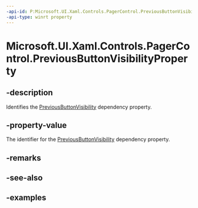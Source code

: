 ```yaml
---
-api-id: P:Microsoft.UI.Xaml.Controls.PagerControl.PreviousButtonVisibilityProperty
-api-type: winrt property
---
```


# Microsoft.UI.Xaml.Controls.PagerControl.PreviousButtonVisibilityProperty

<!--
public static Windows.UI.Xaml.DependencyProperty PreviousButtonVisibilityProperty { get; }
-->


## -description

Identifies the [PreviousButtonVisibility](pagercontrol_previousbuttonvisibility.md) dependency property.

## -property-value

The identifier for the [PreviousButtonVisibility](pagercontrol_previousbuttonvisibility.md) dependency property.

## -remarks

## -see-also

## -examples


